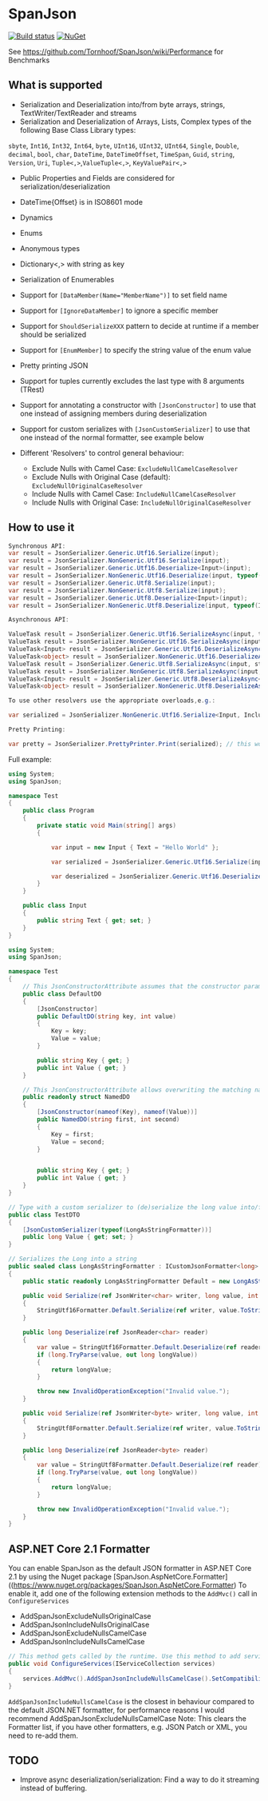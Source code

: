 # SpanJson
[![Build status](https://ci.appveyor.com/api/projects/status/h49loskhn09g03in/branch/master?svg=true)](https://ci.appveyor.com/project/Tornhoof/spanjson/branch/master)
[![NuGet](https://img.shields.io/nuget/v/SpanJson.svg)](https://www.nuget.org/packages/SpanJson)

See https://github.com/Tornhoof/SpanJson/wiki/Performance for Benchmarks

## What is supported ##
- Serialization and Deserialization into/from byte arrays, strings, TextWriter/TextReader and streams
- Serialization and Deserialization of Arrays, Lists, Complex types of the following Base Class Library types:

``sbyte``, ``Int16``, ``Int32``, ``Int64``, ``byte``,
``UInt16``, ``UInt32``, ``UInt64``, ``Single``, ``Double``,
``decimal``, ``bool``, ``char``, ``DateTime``, ``DateTimeOffset``,
``TimeSpan``, ``Guid``, ``string``, ``Version``, ``Uri``, ``Tuple<,>``,``ValueTuple<,>``, ``KeyValuePair<,>``

- Public Properties and Fields are considered for serialization/deserialization
- DateTime{Offset} is in ISO8601 mode  
- Dynamics
- Enums
- Anonymous types
- Dictionary<,> with string as key
- Serialization of Enumerables
- Support for ``[DataMember(Name="MemberName")]`` to set field name
- Support for ``[IgnoreDataMember]`` to ignore a specific member
- Support for ``ShouldSerializeXXX`` pattern to decide at runtime if a member should be serialized
- Support for ``[EnumMember]`` to specify the string value of the enum value
- Pretty printing JSON
- Support for tuples currently excludes the last type with 8 arguments (TRest)
- Support for annotating a constructor with ``[JsonConstructor]`` to use that one instead of assigning members during deserialization
- Support for custom serializes with ``[JsonCustomSerializer]`` to use that one instead of the normal formatter, see example below

- Different 'Resolvers' to control general behaviour:
  - Exclude Nulls with Camel Case: ``ExcludeNullCamelCaseResolver``
  - Exclude Nulls with Original Case (default): ``ExcludeNullOriginalCaseResolver``
  - Include Nulls with Camel Case: ``IncludeNullCamelCaseResolver``
  - Include Nulls with Original Case: ``IncludeNullOriginalCaseResolver``
 
 
## How to use it ##
```csharp
Synchronous API:
var result = JsonSerializer.Generic.Utf16.Serialize(input);
var result = JsonSerializer.NonGeneric.Utf16.Serialize(input);
var result = JsonSerializer.Generic.Utf16.Deserialize<Input>(input);
var result = JsonSerializer.NonGeneric.Utf16.Deserialize(input, typeof(Input));
var result = JsonSerializer.Generic.Utf8.Serialize(input);
var result = JsonSerializer.NonGeneric.Utf8.Serialize(input);
var result = JsonSerializer.Generic.Utf8.Deserialize<Input>(input);
var result = JsonSerializer.NonGeneric.Utf8.Deserialize(input, typeof(Input));

Asynchronous API:

ValueTask result = JsonSerializer.Generic.Utf16.SerializeAsync(input, textWriter, cancellationToken);
ValueTask result = JsonSerializer.NonGeneric.Utf16.SerializeAsync(input, textWriter, cancellationToken);
ValueTask<Input> result = JsonSerializer.Generic.Utf16.DeserializeAsync<Input>(textReader,cancellationToken);
ValueTask<object> result = JsonSerializer.NonGeneric.Utf16.DeserializeAsync(textReader,typeof(Input),cancellationToken);
ValueTask result = JsonSerializer.Generic.Utf8.SerializeAsync(input, stream, cancellationToken);
ValueTask result = JsonSerializer.NonGeneric.Utf8.SerializeAsync(input, stream, cancellationToken);
ValueTask<Input> result = JsonSerializer.Generic.Utf8.DeserializeAsync<Input>(input, stream, cancellationToken);
ValueTask<object> result = JsonSerializer.NonGeneric.Utf8.DeserializeAsync(input, stream, typeof(Input) cancellationToken);

To use other resolvers use the appropriate overloads,e.g.:

var serialized = JsonSerializer.NonGeneric.Utf16.Serialize<Input, IncludeNullsOriginalCaseResolver<char>>(includeNull);

Pretty Printing:

var pretty = JsonSerializer.PrettyPrinter.Print(serialized); // this works by reading the JSON and writing it out again with spaces and line breaks

```

Full example:
```csharp
using System;
using SpanJson;

namespace Test
{
    public class Program
    {
        private static void Main(string[] args)
        {

            var input = new Input { Text = "Hello World" };

            var serialized = JsonSerializer.Generic.Utf16.Serialize(input);

            var deserialized = JsonSerializer.Generic.Utf16.Deserialize<Input>(serialized);
        }
    }

    public class Input
    {
        public string Text { get; set; }
    }
}
```

```csharp
using System;
using SpanJson;

namespace Test
{
	// This JsonConstructorAttribute assumes that the constructor parameter names are the same as the member names (case insensitive comparison, order is not important)
	public class DefaultDO
	{
		[JsonConstructor]
		public DefaultDO(string key, int value)
		{
			Key = key;
			Value = value;
		}

		public string Key { get; }
		public int Value { get; }
	}

	// This JsonConstructorAttribute allows overwriting the matching names of the constructor parameter names to allow for different member names vs. constructor parameter names, order is important here
	public readonly struct NamedDO
	{
		[JsonConstructor(nameof(Key), nameof(Value))]
		public NamedDO(string first, int second)
		{
			Key = first;
			Value = second;
		}


		public string Key { get; }
		public int Value { get; }
	}
}
```

```csharp
// Type with a custom serializer to (de)serialize the long value into/from string
public class TestDTO
{
    [JsonCustomSerializer(typeof(LongAsStringFormatter))]
    public long Value { get; set; }
}

// Serializes the Long into a string
public sealed class LongAsStringFormatter : ICustomJsonFormatter<long>
{
    public static readonly LongAsStringFormatter Default = new LongAsStringFormatter();

    public void Serialize(ref JsonWriter<char> writer, long value, int nestingLimit)
    {
        StringUtf16Formatter.Default.Serialize(ref writer, value.ToString(CultureInfo.InvariantCulture), nestingLimit);
    }

    public long Deserialize(ref JsonReader<char> reader)
    {
        var value = StringUtf16Formatter.Default.Deserialize(ref reader);
        if (long.TryParse(value, out long longValue))
        {
            return longValue;
        }

        throw new InvalidOperationException("Invalid value.");
    }

    public void Serialize(ref JsonWriter<byte> writer, long value, int nestingLimit)
    {
        StringUtf8Formatter.Default.Serialize(ref writer, value.ToString(CultureInfo.InvariantCulture), nestingLimit);
    }

    public long Deserialize(ref JsonReader<byte> reader)
    {
        var value = StringUtf8Formatter.Default.Deserialize(ref reader);
        if (long.TryParse(value, out long longValue))
        {
            return longValue;
        }

        throw new InvalidOperationException("Invalid value.");
    }
}
```

## ASP.NET Core 2.1 Formatter ##
You can enable SpanJson as the default JSON formatter in ASP.NET Core 2.1 by using the Nuget package [SpanJson.AspNetCore.Formatter]((https://www.nuget.org/packages/SpanJson.AspNetCore.Formatter)
To enable it, add one of the following extension methods to the ``AddMvc()`` call in ``ConfigureServices``
* AddSpanJsonExcludeNullsOriginalCase
* AddSpanJsonIncludeNullsOriginalCase
* AddSpanJsonExcludeNullsCamelCase
* AddSpanJsonIncludeNullsCamelCase

```csharp
// This method gets called by the runtime. Use this method to add services to the container.
public void ConfigureServices(IServiceCollection services)
{
    services.AddMvc().AddSpanJsonIncludeNullsCamelCase().SetCompatibilityVersion(CompatibilityVersion.Version_2_1);
}
```

``AddSpanJsonIncludeNullsCamelCase`` is the closest in behaviour compared to the default JSON.NET formatter, for performance reasons I would recommend AddSpanJsonExcludeNullsCamelCase
Note: This clears the Formatter list, if you have other formatters, e.g. JSON Patch or XML, you need to re-add them.

## TODO ##
- Improve async deserialization/serialization: Find a way to do it streaming instead of buffering.
